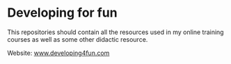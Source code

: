 # Developing for fun

This repositories should contain all the resources used in my online training courses as well as some other didactic resource.

Website: www.developing4fun.com
